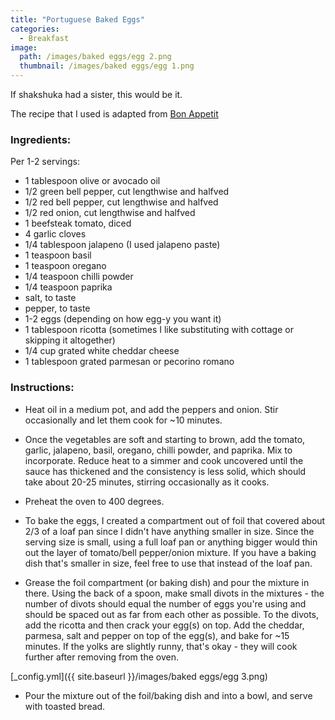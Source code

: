 ```yaml
---
title: "Portuguese Baked Eggs"
categories:
  - Breakfast
image:
  path: /images/baked eggs/egg 2.png
  thumbnail: /images/baked eggs/egg 1.png
---
```


If shakshuka had a sister, this would be it. 

The recipe that I used is adapted from [Bon Appetit](https://www.bonappetit.com/recipe/portuguese-baked-eggs)

### Ingredients:

Per 1-2 servings:

* 1 tablespoon olive or avocado oil
* 1/2 green bell pepper, cut lengthwise and halfved
* 1/2 red bell pepper, cut lengthwise and halfved
* 1/2 red onion, cut lengthwise and halfved
* 1 beefsteak tomato, diced
* 4 garlic cloves
* 1/4 tablespoon jalapeno (I used jalapeno paste)
* 1 teaspoon basil
* 1 teaspoon oregano
* 1/4 teaspoon chilli powder
* 1/4 teaspoon paprika
* salt, to taste
* pepper, to taste
* 1-2 eggs (depending on how egg-y you want it)
* 1 tablespoon ricotta (sometimes I like substituting with cottage or skipping it altogether)
* 1/4 cup grated white cheddar cheese
* 1 tablespoon grated parmesan or pecorino romano 


### Instructions:

* Heat oil in a medium pot, and add the peppers and onion. Stir occasionally and let them cook for ~10 minutes.

* Once the vegetables are soft and starting to brown, add the tomato, garlic, jalapeno, basil, oregano, chilli powder, and paprika. Mix to incorporate. Reduce heat to a simmer and cook uncovered until the sauce has thickened and the consistency is less solid, which should take about 20-25 minutes, stirring occasionally as it cooks.

* Preheat the oven to 400 degrees.

* To bake the eggs, I created a compartment out of foil that covered about 2/3 of a loaf pan since I didn't have anything smaller in size. Since the serving size is small, using a full loaf pan or anything bigger would thin out the layer of tomato/bell pepper/onion mixture. If you have a baking dish that's smaller in size, feel free to use that instead of the loaf pan.

* Grease the foil compartment (or baking dish) and pour the mixture in there. Using the back of a spoon, make small divots in the mixtures - the number of divots should equal the number of eggs you're using and should be spaced out as far from each other as possible. To the divots, add the ricotta and then crack your egg(s) on top. Add the cheddar, parmesa, salt and pepper on top of the egg(s), and bake for ~15 minutes. If the yolks are slightly runny, that's okay - they will cook further after removing from the oven.

[_config.yml]({{ site.baseurl }}/images/baked eggs/egg 3.png)

* Pour the mixture out of the foil/baking dish and into a bowl, and serve with toasted bread.


